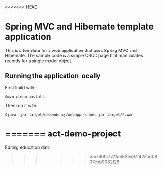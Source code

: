 <<<<<<< HEAD

# Spring MVC and Hibernate template application 

This is a template for a web application that uses Spring MVC and Hibernate. The sample code is a simple CRUD page that manipulates records for a single model object.

## Running the application locally

First build with:

    $mvn clean install

Then run it with:

    $java -jar target/dependency/webapp-runner.jar target/*.war

=======
act-demo-project
================

Editing education data
>>>>>>> b5c166fc7721c683eb97f428bd0807cbb9082126
